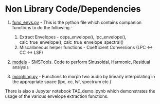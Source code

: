 # Non Library Code/Dependencies

1. <u>func_envs.py</u> - This is the python file which contains companion functions to do the following - 
	1. Extract Envelopes - ceps_envelope(), lpc_envelope(), calc_true_envelope(), calc_true_envelope_spectral()
	2. Miscallaneous helper functions - Coefficient Conversions (LPC <-> CC <-> LSF)

2. <u>models</u> - SMSTools. Code to perform Sinusoidal, Harmonic, Residual analysis

3. <u>morphing.py</u> - Functions to morph two audio by linearly interpolating in the appropriate space (lpc, cc, lsf, spectrum etc.)

There is also a Jupyter notebook TAE_demo.ipynb which demonstrates the usage of the various envelope extraction functions.